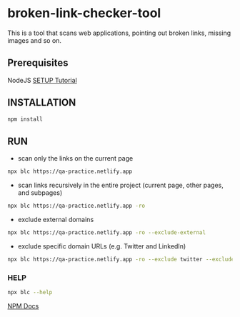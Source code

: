 # broken-link-checker-tool

This is a tool that scans web applications, pointing out broken links, missing images and so on.

## Prerequisites

NodeJS [SETUP Tutorial](https://youtu.be/j8HZpFjPPVU)

## INSTALLATION

```sh
npm install
```


## RUN

* scan only the links on the current page


```sh
npx blc https://qa-practice.netlify.app
```

* scan links recursively in the entire project (current page, other pages, and subpages)

```sh
npx blc https://qa-practice.netlify.app -ro
```


* exclude external domains

```sh
npx blc https://qa-practice.netlify.app -ro --exclude-external  
```


* exclude specific domain URLs (e.g. Twitter and LinkedIn)

```sh
npx blc https://qa-practice.netlify.app -ro --exclude twitter --exclude linkedin  
```

### HELP

```sh
npx blc --help
```


[NPM Docs](https://www.npmjs.com/package/broken-link-checker)



